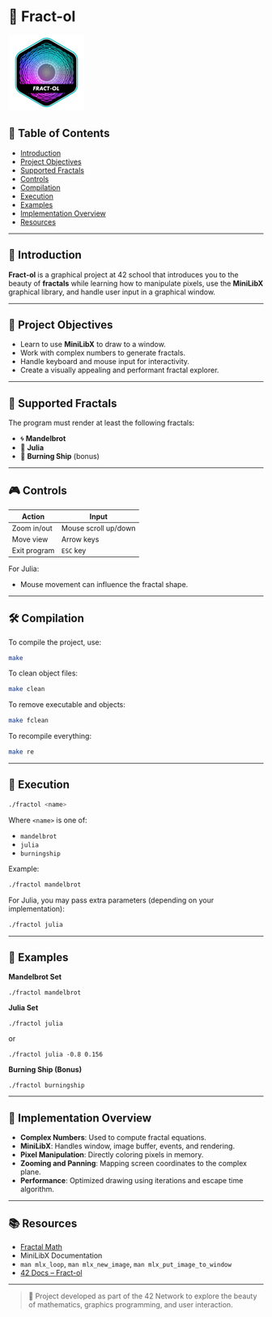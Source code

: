 # 🌌 Fract-ol
  ![Fractol Logo](fract-ole.png)
  
## 📌 Table of Contents
- [Introduction](#introduction)
- [Project Objectives](#project-objectives)
- [Supported Fractals](#supported-fractals)
- [Controls](#controls)
- [Compilation](#compilation)
- [Execution](#execution)
- [Examples](#examples)
- [Implementation Overview](#implementation-overview)
- [Resources](#resources)

---

## 🧩 Introduction

**Fract-ol** is a graphical project at 42 school that introduces you to the beauty of **fractals** while learning how to manipulate pixels, use the **MiniLibX** graphical library, and handle user input in a graphical window.

---

## 🎯 Project Objectives

- Learn to use **MiniLibX** to draw to a window.
- Work with complex numbers to generate fractals.
- Handle keyboard and mouse input for interactivity.
- Create a visually appealing and performant fractal explorer.
  
---

## 🌱 Supported Fractals

The program must render at least the following fractals:

- 🌀 **Mandelbrot**
- 🔮 **Julia**
- 🧿 **Burning Ship** (bonus)

---

## 🎮 Controls

| Action               | Input                           |
|----------------------|----------------------------------|
| Zoom in/out          | Mouse scroll up/down             |
| Move view            | Arrow keys                       |
| Exit program         | `ESC` key                        |

For Julia:
- Mouse movement can influence the fractal shape.

---

## 🛠 Compilation

To compile the project, use:

```bash
make
````

To clean object files:

```bash
make clean
```

To remove executable and objects:

```bash
make fclean
```

To recompile everything:

```bash
make re
```

---

## 🚀 Execution

```bash
./fractol <name>
```

Where `<name>` is one of:

* `mandelbrot`
* `julia`
* `burningship`

Example:

```bash
./fractol mandelbrot
```

For Julia, you may pass extra parameters (depending on your implementation):

```bash
./fractol julia
```

---

## 🌠 Examples

**Mandelbrot Set**

```
./fractol mandelbrot
```

**Julia Set**

```
./fractol julia
```
or 
```
./fractol julia -0.8 0.156
```

**Burning Ship (Bonus)**

```
./fractol burningship
```

---

## 🧠 Implementation Overview

* **Complex Numbers**: Used to compute fractal equations.
* **MiniLibX**: Handles window, image buffer, events, and rendering.
* **Pixel Manipulation**: Directly coloring pixels in memory.
* **Zooming and Panning**: Mapping screen coordinates to the complex plane.
* **Performance**: Optimized drawing using iterations and escape time algorithm.

---

## 📚 Resources

* [Fractal Math](https://en.wikipedia.org/wiki/Mandelbrot_set)
* MiniLibX Documentation
* `man mlx_loop`, `man mlx_new_image`, `man mlx_put_image_to_window`
* [42 Docs – Fract-ol](https://harm-smits.github.io/42docs/projects/fract-ol)

---

> 🌌 Project developed as part of the 42 Network to explore the beauty of mathematics, graphics programming, and user interaction.
